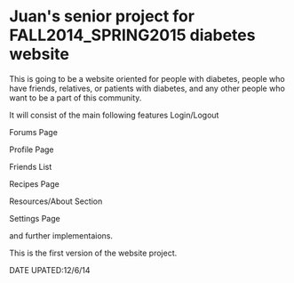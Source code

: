 # Juan's senior project for FALL2014_SPRING2015 diabetes website

This is going to be a website oriented for people with diabetes, people who have friends, relatives, or patients with diabetes, and any other people who want to be a part of this community.

It will consist of the main following features
Login/Logout

Forums Page

Profile Page

Friends List

Recipes Page

Resources/About Section 

Settings Page

and further implementaions. 

This is the first version of the website project. 

DATE UPATED:12/6/14
